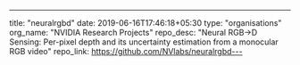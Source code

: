 ---
title: "neuralrgbd"
date: 2019-06-16T17:46:18+05:30
type: "organisations"
org_name: "NVIDIA Research Projects"
repo_desc: "Neural RGB→D Sensing: Per-pixel depth and its uncertainty estimation from a monocular RGB video"
repo_link: https://github.com/NVlabs/neuralrgbd---